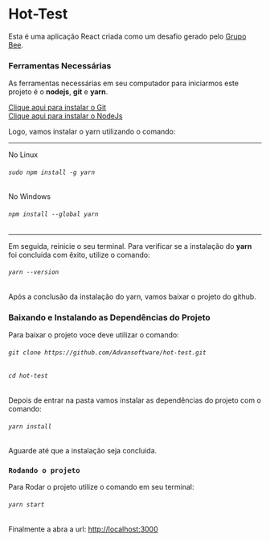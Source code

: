 # Hot-Test

Esta é uma aplicação React criada como um desafio gerado pelo [Grupo Bee](https://beeleads.com.br/).

### Ferramentas Necessárias
As ferramentas necessárias em seu computador para iniciarmos este projeto é o **nodejs**, **git** e **yarn**.

[Clique aqui para instalar o Git](https://git-scm.com/)<br/>
[Clique aqui para instalar o NodeJs](https://nodejs.org/en/download/)

Logo, vamos instalar o yarn utilizando o comando:

---
No Linux
###### `sudo npm install -g yarn`
No Windows
###### `npm install --global yarn`
---


Em seguida, reinicie o seu terminal.
Para verificar se a instalação do **yarn** foi concluida com êxito, utilize o comando:

###### `yarn --version`

Após a conclusão da instalação do yarn, vamos baixar o projeto do github.

### Baixando e Instalando as Dependências do Projeto
Para baixar o projeto voce deve utilizar o comando:
 
###### `git clone https://github.com/Advansoftware/hot-test.git`

###### `cd hot-test`

Depois de entrar na pasta vamos instalar as dependências do projeto com o comando:

###### `yarn install`

Aguarde até que a instalação seja concluida.

### `Rodando o projeto`

Para Rodar o projeto utilize o comando em seu terminal:

###### `yarn start`

Finalmente a abra a url: [http://localhost:3000](http://localhost:3000)

